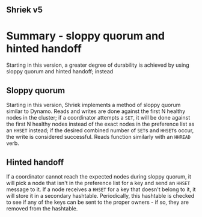 Shriek v5
---
# Summary - sloppy quorum and hinted handoff
Starting in this version, a greater degree of durability is achieved by using sloppy quorum and hinted
handoff; instead

## Sloppy quorum
Starting in this version, Shriek implements a method of sloppy quorum similar to Dynamo. Reads and writes
are done against the first N healthy nodes in the cluster; if a coordinator attempts a `SET`, it will be
done against the first N healthy nodes instead of the exact nodes in the preference list as an `HHSET` instead;
if the desired combined number of `SET`s and `HHSET`s occur, the write is considered successful. Reads function
similarly with an `HHREAD` verb.

## Hinted handoff
If a coordinator cannot reach the expected nodes during sloppy quorum, it will pick a node that isn't in
the preference list for a key and send an `HHSET` message to it. If a node receives a `HHSET` for a key
that doesn't belong to it, it will store it in a secondary hashtable. Periodically, this hashtable is
checked to see if any of the keys can be sent to the proper owners - if so, they are removed from the hashtable.
